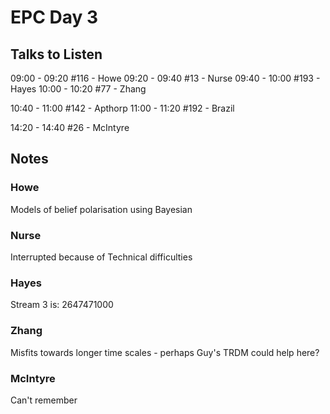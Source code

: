 # EPC Day 3

## Talks to Listen

09:00 - 09:20 \#116 - Howe
09:20 - 09:40 \#13 - Nurse
09:40 - 10:00 \#193 - Hayes
10:00 - 10:20 \#77 - Zhang

10:40 - 11:00 \#142 - Apthorp
11:00 - 11:20 \#192 - Brazil

14:20 - 14:40 \#26 - McIntyre

## Notes

### Howe

Models of belief polarisation using Bayesian

### Nurse

Interrupted because of Technical difficulties

### Hayes

Stream 3 is: 2647471000

### Zhang

Misfits towards longer time scales - perhaps Guy's TRDM could help here?

### McIntyre

Can't remember
